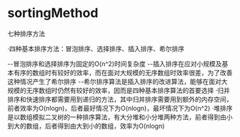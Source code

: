 # sortingMethod

七种排序方法

·四种基本排序方法：冒泡排序、选择排序、插入排序、希尔排序

--冒泡排序和选择排序为固定的O(n^2)时间复杂度
--插入排序在应对小规模及基本有序的数组时有较好的效率，而在面对大规模的无序数组时效率很差，为了改善这种情况产生了希尔排序
--希尔排序算法是插入排序的改进算法，能够在面对大规模的无序数组时仍然有较好的效率，因而是四种基本排序算法的首要选择
·归并排序和快速排序都需要用到递归的方法，其中归并排序需要用到额外的内存空间，前者效率为O(nlogn)，后者最好情况下为O(nlogn)，最坏情况下为O(n^2)
·堆排序是以数组模拟二叉树的一种排序算法，有大分堆和小分堆两种方法，前者得到由小到大的数组，后者得到由大到小的数组，效率为O(nlogn)
